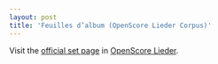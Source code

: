 ```yaml
---
layout: post
title: 'Feuilles d’album (OpenScore Lieder Corpus)'
---
```


Visit the [official set page] in [OpenScore Lieder].

[official set page]: https://musescore.com/openscore-lieder-corpus/sets/5079497
[OpenScore Lieder]: https://musescore.com/openscore-lieder-corpus

